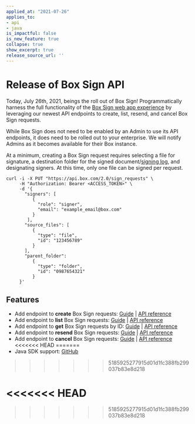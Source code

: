 ```yaml
---
applied_at: "2021-07-26"
applies_to: 
- api
- java
is_impactful: false
is_new_feature: true
collapse: true
show_excerpt: true
release_source_url: ''
---
```


# Release of Box Sign API

Today, July 26th, 2021, beings the roll out of Box Sign! Programmatically
harness the full functionality of the [Box Sign web app experience][webapp] by
leveraging our newest API endpoints to create, list, resend, and cancel Box Sign
requests.

While Box Sign does not need to be enabled by an Admin to use its API endpoints,
it does need to be rolled out to your enterprise. We will notify Admins as it
becomes available for their Box instance.

<!-- more -->

At a minimum, creating a Box Sign request requires selecting a file for
signature, a destination folder for the signed document/[signing log][log], and
designating signers. At this time, only one file can be signed per request.

```curl 
curl -i -X PUT "https://api.box.com/2.0/sign_requests" \
     -H "Authorization: Bearer <ACCESS_TOKEN>" \
     -d '{
       "signers": [
          {    
            "role": "signer",
            "email": "example_email@box.com"
          }
        ],
       "source_files": [
          {
            "type": "file",
            "id": "123456789"
          }
       ],
       "parent_folder": 
          {
            "type": "folder",
            "id": "0987654321"
          }
     }'
```

## Features

* Add endpoint to **create** Box Sign requests: [Guide][c] |
  [API reference][c_ref]
* Add endpoint to **list** Box Sign requests: [Guide][l] |
  [API reference][l_ref]
* Add endpoint to **get** Box Sign requests by ID: [Guide][g] |
  [API reference][g_ref]
* Add endpoint to **resend** Box Sign requests: [Guide][r] |
  [API reference][r_ref]
* Add endpoint to **cancel** Box Sign requests: [Guide][ca] |
  [API reference][ca_ref]
<<<<<<< HEAD
=======
* Java SDK support: [GitHub][gh]
>>>>>>> 5185925277915d01d1fc388fb299037b83e8d218

[webapp]: https://support.box.com/hc/en-us/articles/4404086827411-Introducing-Box-Sign
[log]: https://support.box.com/hc/en-us/articles/4404095202579-Viewing-the-signing-log
[c]: g://box-sign/create-sign-request
[c_ref]: e:///post-sign-requests
[l]: g://box-sign/list-sign-requests/#all
[l_ref]: e://get-sign-requests
[g]: g://box-sign/list-sign-requests/#by-id
[g_ref]: e://get-sign-requests-id
[r]: g://box-sign/resend-sign-request
[r_ref]: e://post-sign-requests-id-resend
[ca]: g://box-sign/cancel-sign-request
[ca_ref]: e://post-sign-requests-id-cancel
<<<<<<< HEAD
=======
[gh]: https://github.com/box/box-java-sdk/blob/main/doc/sign_requests.md
>>>>>>> 5185925277915d01d1fc388fb299037b83e8d218
